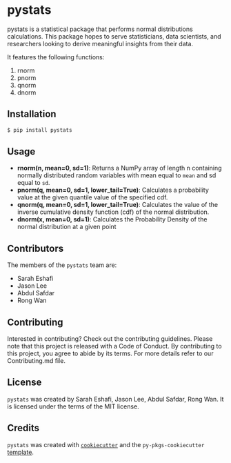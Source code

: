 # pystats

pystats is a statistical package that performs normal distributions calculations. This package hopes to serve statisticians, data scientists, and researchers looking to derive meaningful insights from their data.

It features the following functions:
1. rnorm
2. pnorm
3. qnorm
4. dnorm

## Installation

```bash
$ pip install pystats
```

## Usage

- **rnorm(n, mean=0, sd=1)**: Returns a NumPy array of length n containing normally distributed random variables with mean equal to  `mean` and sd equal to `sd`. 
- **pnorm(q, mean=0, sd=1, lower_tail=True)**: Calculates a probability value at the given quantile value of the specified cdf.
- **qnorm(q, mean=0, sd=1, lower_tail=True)**: Calculates the value of the inverse cumulative density function (cdf) of the normal distribution. 
- **dnorm(x, mean=0, sd=1)**: Calculates the Probability Density of the normal distribution at a given point

## Contributors
The members of the `pystats` team are:
- Sarah Eshafi
- Jason Lee
- Abdul Safdar
- Rong Wan

## Contributing

Interested in contributing? Check out the contributing guidelines. Please note that this project is released with a Code of Conduct. By contributing to this project, you agree to abide by its terms. For more details refer to our Contributing.md file.

## License

`pystats` was created by Sarah Eshafi, Jason Lee, Abdul Safdar, Rong Wan. It is licensed under the terms of the MIT license.

## Credits

`pystats` was created with [`cookiecutter`](https://cookiecutter.readthedocs.io/en/latest/) and the `py-pkgs-cookiecutter` [template](https://github.com/py-pkgs/py-pkgs-cookiecutter).
